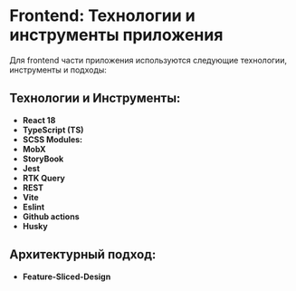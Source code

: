 # Frontend: Технологии и инструменты приложения

Для frontend части приложения используются следующие технологии, инструменты и подходы:

## Технологии и Инструменты:
- **React 18**
- **TypeScript (TS)**
- **SCSS Modules:** 
- **MobX**
- **StoryBook**
- **Jest**
- **RTK Query**
- **REST**
- **Vite**
- **Eslint**
- **Github actions**
- **Husky**
## Архитектурный подход:
- **Feature-Sliced-Design**